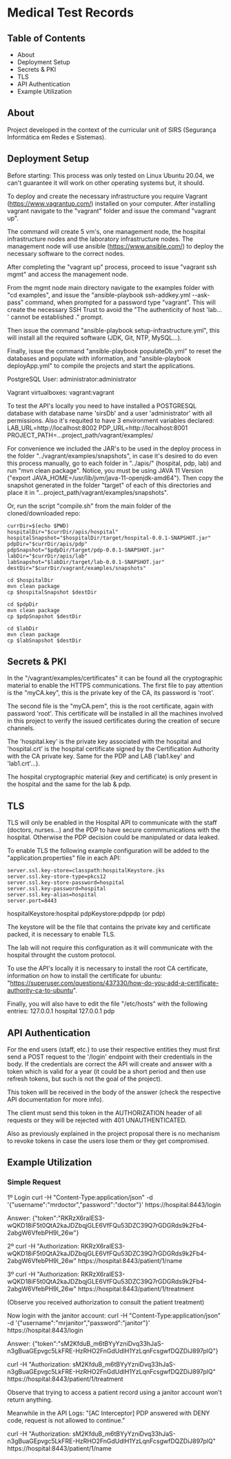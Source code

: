 # Medical Test Records

## Table of Contents

- About
- Deployment Setup
- Secrets & PKI
- TLS
- API Authentication
- Example Utilization

## About 

Project developed in the context of the curricular unit of SIRS (Segurança Informática em Redes e Sistemas).

## Deployment Setup

Before starting:
This process was only tested on Linux Ubuntu 20.04, we can't guarantee it will work on other operating systems but, it should.

To deploy and create the necessary infrastructure you require Vagrant (https://www.vagrantup.com/) installed on your computer. 
After installing vagrant navigate to the "vagrant" folder and issue the command "vagrant up".

The command will create 5 vm's, one management node, the hospital infrastructure nodes and the laboratory infrastructure nodes.
The management node will use ansible (https://www.ansible.com/) to deploy the necessary software to the correct nodes.

After completing the "vagrant up" process, proceed to issue "vagrant ssh mgmt" and access the management node.

From the mgmt node main directory navigate to the examples folder with "cd examples", 
and issue the "ansible-playbook ssh-addkey.yml --ask-pass" command, when prompted for a password type "vagrant".
This will create the necessary SSH Trust to avoid the "The authenticity of host 'lab... ' cannot be established ." prompt.

Then issue the command "ansible-playbook setup-infrastructure.yml", this will install all the required software (JDK, Git, NTP, MySQL...).

Finally, issue the command "ansible-playbook populateDb.yml" to reset the databases and populate with information, and "ansible-playbook deployApp.yml" to compile the projects and start the applications.

PostgreSQL User:
administrator:administrator

Vagrant virtualboxes:
vagrant:vagrant

To test the API's locally you need to have installed a POSTGRESQL database with database name 'sirsDb' and a user 'administrator' with all permissions.
Also it's requited to have 3 environment variables declared:
LAB_URL=http://localhost:8002
PDP_URL=http://localhost:8001
PROJECT_PATH=...project_path/vagrant/examples/


For convenience we included the JAR's to be used in the deploy process in the folder "../vagrant/examples/snapshots", in case it's desired to do even this process
manually, go to each folder in "../apis/" (hospital, pdp, lab) and run "mvn clean package". Notice, you must be using JAVA 11 Version ("export JAVA_HOME=/usr/lib/jvm/java-11-openjdk-amd64"). Then copy the snapshot generated in the folder "target" of each of this directories and place it in "...project_path/vagrant/examples/snapshots".

Or, run the script "compile.sh" from the main folder of the cloned/downloaded repo:

```
currDir=$(echo $PWD)
hospitalDir="$currDir/apis/hospital"
hospitalSnapshot="$hospitalDir/target/hospital-0.0.1-SNAPSHOT.jar"
pdpDir="$currDir/apis/pdp"
pdpSnapshot="$pdpDir/target/pdp-0.0.1-SNAPSHOT.jar"
labDir="$currDir/apis/lab"
labSnapshot="$labDir/target/lab-0.0.1-SNAPSHOT.jar"
destDir="$currDir/vagrant/examples/snapshots"

cd $hospitalDir
mvn clean package
cp $hospitalSnapshot $destDir

cd $pdpDir
mvn clean package
cp $pdpSnapshot $destDir

cd $labDir
mvn clean package
cp $labSnapshot $destDir

```

## Secrets & PKI

In the "/vagrant/examples/certificates" it can be found all the cryptographic material to enable the HTTPS communications.
The first file to pay attention is the "myCA.key", this is the private key of the CA, its password is 'root'.

The second file is the "myCA.pem", this is the root certificate, again with password 'root'. This certificate will be installed in all the machines involved in this project to verify
the issued certificates during the creation of secure channels.

The 'hospital.key' is the private key associated with the hospital and 'hospital.crt' is the hospital certificate signed by the Certification Authority with the CA private key.
Same for the PDP and LAB ('lab1.key' and 'lab1.crt'...).

The hospital cryptographic material (key and certificate) is only present in the hospital and the same for the lab & pdp.

## TLS
TLS will only be enabled in the Hospital API to communicate with the staff (doctors, nurses...) and the PDP to have secure commmunications with the hospital. Otherwise the PDP decision could be manipulated or data leaked.

To enable TLS the following example configuration will be added to the "application.properties" file in each API:
```
server.ssl.key-store=classpath:hospitalKeystore.jks
server.ssl.key-store-type=pkcs12
server.ssl.key-store-password=hospital
server.ssl.key-password=hospital
server.ssl.key-alias=hospital
server.port=8443
```

hospitalKeystore:hospital
pdpKeystore:pdppdp (or pdp)

The keystore will be the file that contains the private key and certificate packed, it is necessary to enable TLS.

The lab will not require this configuration as it will communicate with the hospital throught the custom protocol.

To use the API's locally it is necessary to install the root CA certificate, information on how to install the certificate
for ubuntu: "https://superuser.com/questions/437330/how-do-you-add-a-certificate-authority-ca-to-ubuntu".

Finally, you will also have to edit the file "/etc/hosts" with the following entries:
127.0.0.1   hospital
127.0.0.1   pdp

## API Authentication

For the end users (staff, etc.) to use their respective entities they must first send a POST request to the '/login' endpoint with their credentials in the body.
If the credentials are correct the API will create and answer with a token which is valid for a year (it could be a short period and then use refresh tokens, but such is not the 
goal of the project). 

This token will be received in the body of the answer (check the respective API documentation for more info).

The client must send this token in the AUTHORIZATION header of all requests or they will be rejected with 401 UNAUTHENTICATED.

Also as previously explained in the project proposal there is no mechanism to revoke tokens in case the users lose them or they get compromised.

## Example Utilization

### Simple Request 

1º Login
curl -H "Content-Type:application/json" -d '{"username":"mrdoctor","password":"doctor"}' https://hospital:8443/login

Answer:
{"token":"RKRzX6raIES3-wQKD18iF5t0QtA2kaJDZbqjGLE6VfFQu53DZC39Q7rGDGRds9k2Fb4-2abgW6VfebPH9l_26w"}

2º curl -H "Authorization: RKRzX6raIES3-wQKD18iF5t0QtA2kaJDZbqjGLE6VfFQu53DZC39Q7rGDGRds9k2Fb4-2abgW6VfebPH9l_26w" https://hospital:8443/patient/1/name

3º curl -H "Authorization: RKRzX6raIES3-wQKD18iF5t0QtA2kaJDZbqjGLE6VfFQu53DZC39Q7rGDGRds9k2Fb4-2abgW6VfebPH9l_26w" https://hospital:8443/patient/1/treatment

(Observe you received authorization to consult the patient treatment)

Now login with the janitor account:
curl -H "Content-Type:application/json" -d '{"username":"mrjanitor","password":"janitor"}' https://hospital:8443/login

Answer:
{"token":"sM2KfduB_m6tBYyYzniDvq33hJaS-n3gBuaGEpvgc5LkFRE-HzRHO2FnGdUdlH1YzLqnFcsgwfDQZDiJ897plQ"}

curl -H "Authorization: sM2KfduB_m6tBYyYzniDvq33hJaS-n3gBuaGEpvgc5LkFRE-HzRHO2FnGdUdlH1YzLqnFcsgwfDQZDiJ897plQ" https://hospital:8443/patient/1/treatment

Observe that trying to access a patient record using a janitor account won't return anything.

Meanwhile in the API Logs:
"[AC Interceptor] PDP answered with DENY code, request is not allowed to continue."

curl -H "Authorization: sM2KfduB_m6tBYyYzniDvq33hJaS-n3gBuaGEpvgc5LkFRE-HzRHO2FnGdUdlH1YzLqnFcsgwfDQZDiJ897plQ" https://hospital:8443/patient/1/name